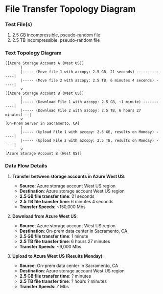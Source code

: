 # File Transfer Topology Diagram

### Test File(s)
1. 2.5 GB incompressible, pseudo-random file
2. 2.5 TB incompressible, pseudo-random file

### Text Topology Diagram
```
[[Azure Storage Account A (West US)]
       |
       |----- (Move file 1 with azcopy: 2.5 GB, 21 seconds) --------------|
       |----- (Move file 2 with azcopy: 2.5 TB, 6 minutes 4 seconds) -----|
       v
[[Azure Storage Account B (West US)]
       |
       |----- (Download File 1 with azcopy: 2.5 GB, ~1 minute) -----------|
       |----- (Download File 2 with azcopy: 2.5 TB, 6 hours 27 minutes) --|
       v
[On-Prem Server in Sacramento, CA]
       |
       |----- (Upload File 1 with azcopy: 2.5 GB, results on Monday) -----|
       |----- (Upload File 2 with azcopy: 2.5 TB, results on Monday) -----|
       v
[Azure Storage Account B (West US)]
```
### Data Flow Details

1. **Transfer between storage accounts in Azure West US**:
   - **Source**: Azure storage account West US region
   - **Destination**: Azure storage account West US region
   - **2.5 GB file transfer time**: 21 seconds
   - **2.5 TB file transfer time**: 6 minutes 4 seconds
   - **Transfer Speeds**: ~150,000 Mbs

2. **Download from Azure West US**:
    - **Source**: Azure storage account West US region
    - **Destination**: On-prem data center in Sacramento, CA
    - **2.5 GB file transfer time**: 1 minute
    - **2.5 TB file transfer time**: 6 hours 27 minutes
    - **Transfer Speeds**: ~9,000 Mbs

2. **Upload to Azure West US (Results Monday)**:
   - **Source**: On-prem data center in Sacramento, CA
   - **Destination**: Azure storage account West US region
   - **2.5 GB file transfer time**: ? minutes
   - **2.5 TB file transfer time**: ? hours ? minutes
   - **Transfer Speeds**: ? Mbs

